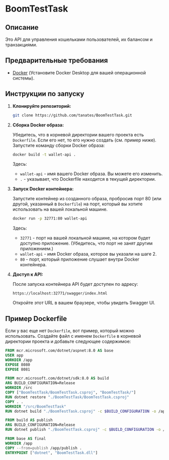 # BoomTestTask

## Описание

Это API для управления кошельками пользователей, их балансом и транзакциями.

## Предварительные требования

*   [Docker](https://www.docker.com/get-started) (Установите Docker Desktop для вашей операционной системы).

## Инструкции по запуску

1.  **Клонируйте репозиторий:**

    ```bash
    git clone https://github.com/tanates/BoomTestTask.git
      ```

2.  **Сборка Docker образа:**

    Убедитесь, что в корневой директории вашего проекта есть `Dockerfile`. Если его нет, то его нужно создать (см. пример ниже).
    Запустите команду сборки Docker образа:

    ```bash
    docker build -t wallet-api .
    ```

    Здесь:
    *   `wallet-api` - имя вашего Docker образа. Вы можете его изменить.
    *   `.` - указывает, что Dockerfile находится в текущей директории.

3.  **Запуск Docker контейнера:**

    Запустите контейнер из созданного образа, пробросив порт 80 (или другой, указанный в `Dockerfile`) на порт, который вы хотите использовать на вашей локальной машине.

    ```bash
    docker run -p 32771:80 wallet-api
    ```

    Здесь:
    *   `32771` - порт на вашей локальной машине, на котором будет доступно приложение. (Убедитесь, что порт не занят другим приложением.)
    *   `wallet-api` - имя Docker образа, которое вы указали на шаге 2.
    *   `80` - порт, который приложение слушает внутри Docker контейнера.

4.  **Доступ к API:**

    После запуска контейнера API будет доступен по адресу:

    ```
    https://localhost:32771/swagger/index.html
    ```

    Откройте этот URL в вашем браузере, чтобы увидеть Swagger UI.

## Пример Dockerfile

Если у вас еще нет `Dockerfile`, вот пример, который можно использовать. Создайте файл с именем `Dockerfile` в корневой директории проекта и добавьте следующее содержимое:

```dockerfile
FROM mcr.microsoft.com/dotnet/aspnet:8.0 AS base
USER app
WORKDIR /app
EXPOSE 8080
EXPOSE 8081

FROM mcr.microsoft.com/dotnet/sdk:8.0 AS build
ARG BUILD_CONFIGURATION=Release
WORKDIR /src
COPY ["BoomTestTask/BoomTestTask.csproj", "BoomTestTask/"]
RUN dotnet restore "./BoomTestTask/BoomTestTask.csproj"
COPY . .
WORKDIR "/src/BoomTestTask"
RUN dotnet build "./BoomTestTask.csproj" -c $BUILD_CONFIGURATION -o /app/build

FROM build AS publish
ARG BUILD_CONFIGURATION=Release
RUN dotnet publish "./BoomTestTask.csproj" -c $BUILD_CONFIGURATION -o /app/publish /p:UseAppHost=false

FROM base AS final
WORKDIR /app
COPY --from=publish /app/publish .
ENTRYPOINT ["dotnet", "BoomTestTask.dll"]
